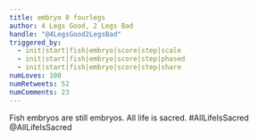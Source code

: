 ```yaml
---
title: embryo 0 fourlegs
author: 4 Legs Good, 2 Legs Bad
handle: "@4LegsGood2LegsBad"
triggered_by:
  - init|start|fish|embryo|score|step|scale
  - init|start|fish|embryo|score|step|phased
  - init|start|fish|embryo|score|step|share
numLoves: 100
numRetweets: 52
numComments: 23
---
```

Fish embryos are still embryos. All life is sacred. #AllLifeIsSacred @AllLifeIsSacred
